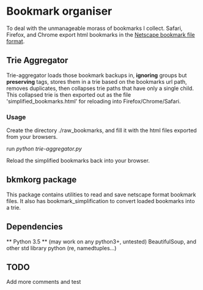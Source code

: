 # Bookmark organiser

To deal with the unmanageable morass of bookmarks I collect.
Safari, Firefox, and Chrome export html bookmarks in the 
[Netscape bookmark file format](https://msdn.microsoft.com/en-us/library/aa753582(v=vs.85).aspx).

## Trie Aggregator

Trie-aggregator loads those bookmark backups in, **ignoring** groups
but **preserving** tags, stores them in a trie based on the bookmarks
url path, removes duplicates, then collapses trie paths that have only
a single child. This collapsed trie is then exported out as the file
'simplified_bookmarks.html' for reloading into Firefox/Chrome/Safari.

### Usage

Create the directory ./raw_bookmarks, and fill it with the html files exported
from your browsers.

run *python trie-aggregator.py*

Reload the simplified bookmarks back into your browser.

## bkmkorg package
This package contains utilities to read and save netscape format bookmark files.
It also has bookmark_simplification to convert loaded bookmarks into a trie.

## Dependencies
** Python 3.5 ** (may work on any python3+, untested)
BeautifulSoup, and other std library python (re, namedtuples...)


## TODO
Add more comments and test

